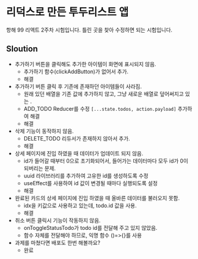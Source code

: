 # 리덕스로 만든 투두리스트 앱

항해 99 리액트 2주차 시험입니다. 틀린 곳을 찾아 수정하면 되는 시험입니다.

## Sloution

- 추가하기 버튼을 클릭해도 추가한 아이템이 화면에 표시되지 않음.
  - 추가하기 함수(clickAddButton)가 없어서 추가.
  - 해결
- 추가하기 버튼 클릭 후 기존에 존재하던 아이템들이 사라짐.
  - 원래 있던 배열을 기존 값에 추가하지 않고, 그냥 새로운 배열로 덮어써지고 있는 .
  - ADD_TODO Reducer를 수정 `[...state.todos, action.payload]` 추가하여 해결
  - 해결
- 삭제 기능이 동작하지 않음.
  - DELETE_TODO 리듀서가 존재하지 않아서 추가.
  - 해결
- 상세 페이지에 진입 하였을 때 데이터가 업데이트 되지 않음.
  - id가 들어갈 때부터 0으로 초기화되어서, 들어가는 데이터마다 모두 id가 0이 되버리는 문제.
  - uuid 라이브러리를 추가하여 고유한 id를 생성하도록 수정
  - useEffect를 사용하여 id 값이 변경될 때마다 실행되도록 설정
  - 해결
- 완료된 카드의 상세 페이지에 진입 하였을 때 올바른 데이터를 불러오지 못함.
  - idx을 키값으로 사용하고 있는데, todo.id 값을 사용.
  - 해결
- 취소 버튼 클릭시 기능이 작동하지 않음.
  - onToggleStatusTodo가 todo id를 전달해 주고 있지 않았음.
  - 함수 자체를 전달해야 하므로, 익명 함수 ()=>{}를 사용
- 과제를 마쳤다면 배포도 한번 해볼까요?
  - 완료
